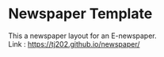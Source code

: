 # Newspaper Template
This a newspaper layout for an E-newspaper. </br>
Link : https://tj202.github.io/newspaper/
